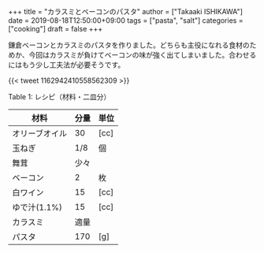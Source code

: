 +++
title = "カラスミとベーコンのパスタ"
author = ["Takaaki ISHIKAWA"]
date = 2019-08-18T12:50:00+09:00
tags = ["pasta", "salt"]
categories = ["cooking"]
draft = false
+++

鎌倉ベーコンとカラスミのパスタを作りました。どちらも主役になれる食材のためか、今回はカラスミが負けてベーコンの味が強く出てしまいました。合わせるにはもう少し工夫法が必要そうです。

{{< tweet 1162942410558562309 >}}

<div class="table-caption">
  <span class="table-number">Table 1</span>:
  レシピ（材料・二皿分）
</div>

| 材料      | 分量 | 単位 |
|---------|----|----|
| オリーブオイル | 30  | [cc] |
| 玉ねぎ    | 1/8 | 個   |
| 舞茸      | 少々 |      |
| ベーコン  | 2   | 枚   |
| 白ワイン  | 15  | [cc] |
| ゆで汁(1.1%) | 15  | [cc] |
| カラスミ  | 適量 |      |
| パスタ    | 170 | [g]  |
